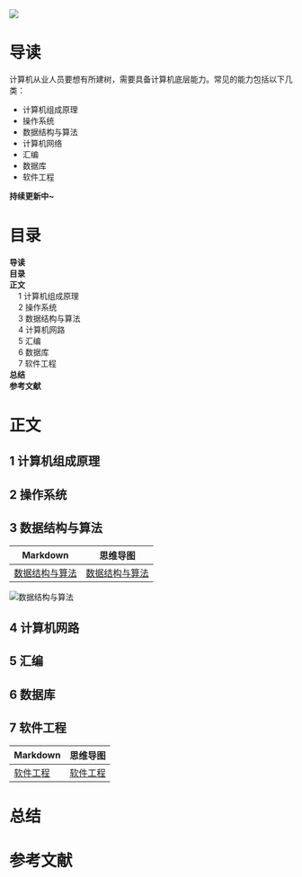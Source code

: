 <img src="https://gitee.com/struggle3014/picBed/raw/master/name_code.png" div align=center />

# 导读

计算机从业人员要想有所建树，需要具备计算机底层能力。常见的能力包括以下几类：

* 计算机组成原理
* 操作系统
* 数据结构与算法
* 计算机网络
* 汇编
* 数据库
* 软件工程

**持续更新中~**



# 目录

<nav>
<a href='#导读' style='text-decoration:none;font-weight:bolder'>导读</a><br/>
<a href='#目录' style='text-decoration:none;font-weight:bolder'>目录</a><br/>
<a href='#正文' style='text-decoration:none;font-weight:bolder'>正文</a><br/>
&nbsp;&nbsp;&nbsp;&nbsp;<a href='#1 计算机组成原理' style='text-decoration:none;${border-style}'>1 计算机组成原理</a><br/>
&nbsp;&nbsp;&nbsp;&nbsp;<a href='#2 操作系统' style='text-decoration:none;${border-style}'>2 操作系统</a><br/>
&nbsp;&nbsp;&nbsp;&nbsp;<a href='#3 数据结构与算法' style='text-decoration:none;${border-style}'>3 数据结构与算法</a><br/>
&nbsp;&nbsp;&nbsp;&nbsp;<a href='#4 计算机网路' style='text-decoration:none;${border-style}'>4 计算机网路</a><br/>
&nbsp;&nbsp;&nbsp;&nbsp;<a href='#5 汇编' style='text-decoration:none;${border-style}'>5 汇编</a><br/>
&nbsp;&nbsp;&nbsp;&nbsp;<a href='#6 数据库' style='text-decoration:none;${border-style}'>6 数据库</a><br/>
&nbsp;&nbsp;&nbsp;&nbsp;<a href='#7 软件工程' style='text-decoration:none;${border-style}'>7 软件工程</a><br/>
<a href='#总结' style='text-decoration:none;font-weight:bolder'>总结</a><br/>
<a href='#参考文献' style='text-decoration:none;font-weight:bolder'>参考文献</a><br/>
</nav>

# 正文

## 1 计算机组成原理



## 2 操作系统



## 3 数据结构与算法

| Markdown                                                  | 思维导图                                                     |
| --------------------------------------------------------- | ------------------------------------------------------------ |
| [数据结构与算法](./docs/数据结构与算法/数据结构与算法.md) | [数据结构与算法](./docs/数据结构与算法/MindMapping/数据结构与算法.xmind) |

![数据结构与算法](https://gitee.com/struggle3014/picBed/raw/master/数据结构与算法.png)

## 4 计算机网路



## 5 汇编



## 6 数据库



## 7 软件工程

| Markdown                      | 思维导图                                              |
| ----------------------------- | ----------------------------------------------------- |
| [软件工程](./doc/软件工程.md) | [软件工程](./doc/软件工程/MindMapping/软件工程.xmind) |



# 总结





# 参考文献



